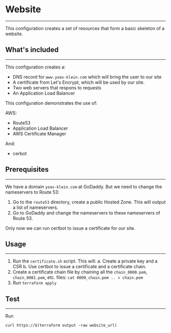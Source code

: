 # Website
---


This configuration creates a set of resources that form a basic skeleton of a website.

## What's included
---
This configuration creates a:
* DNS record for `www.yoav-klein.com` which will bring the user to our site
* A certificate from Let's Encrypt, which will be used by our site.
* Two web servers that respons to requests
* An Application Load Balancer

This configuration demonstrates the use of:

AWS:
* Route53
* Application Load Balancer
* AWS Certificate Manager

And:
* cerbot


## Prerequisites
---

We have a domain `yoav-klein.com` at GoDaddy. But we need to change the nameservers to Route 53:
1. Go to the `route53` directory, create a public Hosted Zone. This will output a list of nameservers.
2. Go to GoDaddy and change the nameservers to these nameservers of Route 53.

Only now we can run certbot to issue a certificate for our site.


## Usage
---

1. Run the `certificate.sh` script. This will: 
a. Create a private key and a CSR
b. Use certbot to issue a certificate and a certificate chain.
2. Create a certificate chain file by chaining all the `chain_0000.pem`, `chain_0001.pem`, etc. files: `cat 0000_chain.pem .. > chain.pem`
3. Run `terraform apply`

## Test
---

Run 
```
curl https://$(terraform output -raw website_url)
```
